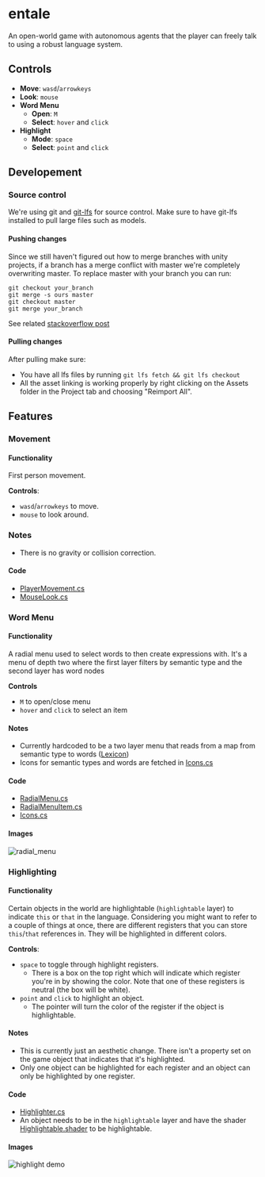 # entale
An open-world game with autonomous agents that the player can freely talk to using a robust language system.

## Controls

- **Move**: `wasd`/`arrowkeys`
- **Look**: `mouse`
- **Word Menu**
  - **Open**: `M`
  - **Select**: `hover` and `click`
- **Highlight**
  - **Mode**: `space`
  - **Select**: `point` and `click`

## Developement

### Source control

We're using git and [git-lfs](https://git-lfs.github.com/) for source control.
Make sure to have git-lfs installed to pull large files such as models.

#### Pushing changes
Since we still haven't figured out how to merge branches with unity projects, if a branch has a merge conflict with master we're completely overwriting master.
To replace master with your branch you can run:
```
git checkout your_branch
git merge -s ours master
git checkout master
git merge your_branch
```
See related [stackoverflow post](https://stackoverflow.com/questions/2862590/how-to-replace-master-branch-in-git-entirely-from-another-branch)

#### Pulling changes
After pulling make sure:
- You have all lfs files by running `git lfs fetch && git lfs checkout`
- All the asset linking is working properly by right clicking on the Assets folder in the Project tab and choosing "Reimport All".

## Features

### Movement

#### Functionality 
First person movement.

**Controls**:
- `wasd`/`arrowkeys` to move.
- `mouse` to look around.

### Notes
- There is no gravity or collision correction.

#### Code
- [PlayerMovement.cs](Assets/Scripts/PlayerMovement.cs)
- [MouseLook.cs](Assets/Scripts/MouseLook.cs)

### Word Menu

#### Functionality
A radial menu used to select words to then create expressions with.
It's a menu of depth two where the first layer filters by semantic type and the second layer has word nodes

**Controls**
- `M` to open/close menu
- `hover` and `click` to select an item

#### Notes
- Currently hardcoded to be a two layer menu that reads from a map from semantic type to words ([Lexicon](Assets/Scripts/UI/RadialMenu.cs))
- Icons for semantic types and words are fetched in [Icons.cs](Assets/Scripts/UI/Icons.cs)

#### Code
- [RadialMenu.cs](Assets/Scripts/UI/RadialMenu.cs)
- [RadialMenuItem.cs](Assets/Scripts/UI/RadialMenuItem.cs)
- [Icons.cs](Assets/Scripts/UI/Icons.cs)

#### Images

![radial_menu](https://user-images.githubusercontent.com/3184499/78930261-ce582e00-7a71-11ea-87c0-310c22ddf984.gif)

### Highlighting

#### Functionality
Certain objects in the world are highlightable (`highlightable` layer) to indicate `this` or `that` in the language.
Considering you might want to refer to a couple of things at once, there are different registers that you can store `this`/`that` references in. They will be highlighted in different colors.

**Controls**:
- `space` to toggle through highlight registers.
  - There is a box on the top right which will indicate which register you're in by showing the color. Note that one of these registers is neutral (the box will be white).
- `point` and `click` to highlight an object.
  - The pointer will turn the color of the register if the object is highlightable.

#### Notes 
- This is currently just an aesthetic change. There isn't a property set on the game object that indicates that it's highlighted.
- Only one object can be highlighted for each register and an object can only be highlighted by one register.

#### Code
- [Highlighter.cs](Assets/Scripts/Highlighter.cs)
- An object needs to be in the `highlightable` layer and have the shader [Highlightable.shader](https://github.com/hwacha/entale/blob/master/Assets/Shader/Highlightable.shader) to be highlightable.

#### Images

![highlight demo](https://user-images.githubusercontent.com/3184499/77706284-516c8500-6f98-11ea-913b-aa67de165cd1.gif)
